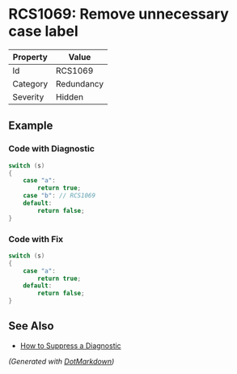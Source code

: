 # RCS1069: Remove unnecessary case label

| Property | Value      |
| -------- | ---------- |
| Id       | RCS1069    |
| Category | Redundancy |
| Severity | Hidden     |

## Example

### Code with Diagnostic

```csharp
switch (s)
{
    case "a":
        return true;
    case "b": // RCS1069
    default:
        return false;
}
```

### Code with Fix

```csharp
switch (s)
{
    case "a":
        return true;
    default:
        return false;
}
```

## See Also

* [How to Suppress a Diagnostic](../HowToConfigureAnalyzers.md#how-to-suppress-a-diagnostic)


*\(Generated with [DotMarkdown](http://github.com/JosefPihrt/DotMarkdown)\)*
